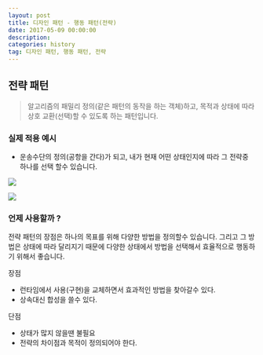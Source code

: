 ```yaml
---
layout: post
title: 디자인 패턴 - 행동 패턴(전략)
date: 2017-05-09 00:00:00
description:
categories: history
tag: 디자인 패턴, 행동 패턴, 전략
---
```


## 전략 패턴

> 알고리즘의 패밀리 정의(같은 패턴의 동작을 하는 객체)하고, 목적과 상태에 따라 상호 교환(선택)할 수 있도록 하는 패턴입니다.

### 실제 적용 예시

- 운송수단의 정의(공항을 간다)가 되고, 내가 현재 어떤 상태인지에 따라 그 전략중 하나를 선택 할수 있습니다.

![](https://refactoring.guru/images/patterns/content/strategy/strategy-comic-1-ko-2x.png)

![](https://refactoring.guru/images/patterns/diagrams/strategy/structure-indexed-2x.png)

### 언제 사용할까 ?

전략 패턴의 장점은 하나의 목표를 위해 다양한 방법을 정의할수 있습니다. 그리고 그 방법은 상태에 따라 달리지기 때문에 다양한 상태에서 방법을 선택해서 효율적으로 행동하기 위해서 좋습니다.

장점

- 런타임에서 사용(구현)을 교체하면서 효과적인 방법을 찾아갈수 있다.
- 상속대신 합성을 쓸수 있다.

단점

- 상태가 많지 않을땐 불필요
- 전략의 차이점과 목적이 정의되어야 한다.
